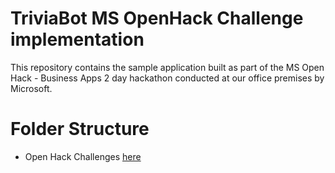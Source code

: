 # TriviaBot MS OpenHack Challenge implementation
This repository contains the sample application built as part of the MS Open Hack - Business Apps 2 day hackathon conducted at our office premises by Microsoft. 

# Folder Structure 
* Open Hack Challenges [here](/Challenges)
